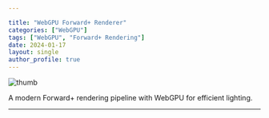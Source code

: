 ```yaml
---

title: "WebGPU Forward+ Renderer"
categories: ["WebGPU"]
tags: ["WebGPU", "Forward+ Rendering"]
date: 2024-01-17
layout: single
author_profile: true
---
```


![thumb](https://github.com/user-attachments/assets/6e25734d-1ff1-4896-a8c7-5fe7ab727820)

A modern Forward+ rendering pipeline with WebGPU for efficient lighting.

---